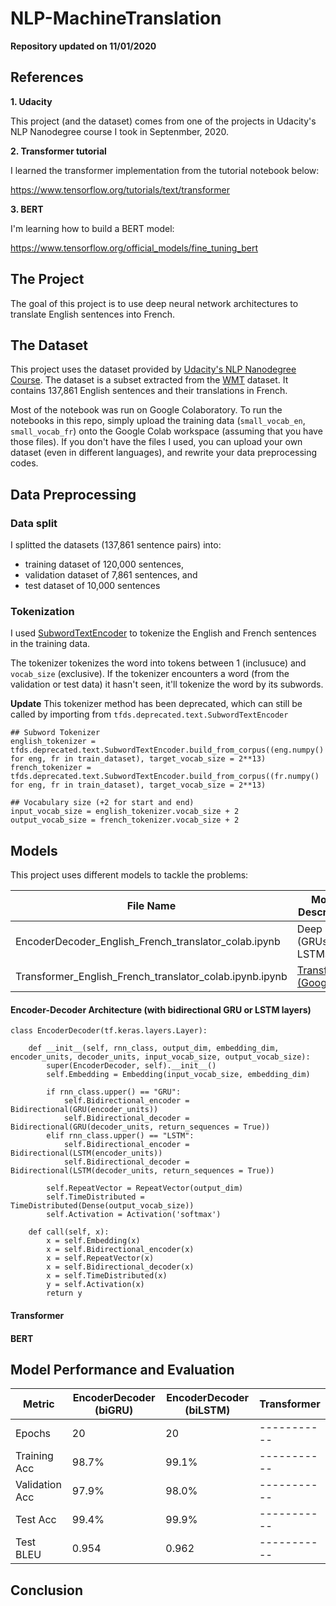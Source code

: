 # NLP-MachineTranslation

**Repository updated on 11/01/2020**

## References

**1. Udacity**

This project (and the dataset) comes from one of the projects in Udacity's NLP Nanodegree course I took in Septenmber, 2020.

**2. Transformer tutorial**

I learned the transformer implementation from the tutorial notebook below:

https://www.tensorflow.org/tutorials/text/transformer

**3. BERT**

I'm learning how to build a BERT model:

https://www.tensorflow.org/official_models/fine_tuning_bert


## The Project

The goal of this project is to use deep neural network architectures to translate English sentences into French.

## The Dataset

This project uses the dataset provided by [Udacity's NLP Nanodegree Course](https://www.udacity.com/course/natural-language-processing-nanodegree--nd892). The dataset is a subset extracted from the [WMT](http://www.statmt.org/) dataset. It contains 137,861 English sentences and their translations in French.

Most of the notebook was run on Google Colaboratory. To run the notebooks in this repo, simply upload the training data (`small_vocab_en`, `small_vocab_fr`) onto the Google Colab workspace (assuming that you have those files). If you don't have the files I used, you can upload your own dataset (even in different languages), and rewrite your data preprocessing codes.

## Data Preprocessing

### Data split
I splitted the datasets (137,861 sentence pairs) into:

- training dataset of 120,000 sentences,
- validation dataset of 7,861 sentences, and
- test dataset of 10,000 sentences

### Tokenization
I used [SubwordTextEncoder](https://www.tensorflow.org/datasets/api_docs/python/tfds/deprecated/text/SubwordTextEncoder) to tokenize the English and French sentences in the training data.

The tokenizer tokenizes the word into tokens between 1 (inclusuce) and `vocab_size` (exclusive). If the tokenizer encounters a word (from the validation or test data) it hasn't seen, it'll tokenize the word by its subwords.

**Update** This tokenizer method has been deprecated, which can still be called by importing from `tfds.deprecated.text.SubwordTextEncoder`

``` python3
## Subword Tokenizer
english_tokenizer = tfds.deprecated.text.SubwordTextEncoder.build_from_corpus((eng.numpy() for eng, fr in train_dataset), target_vocab_size = 2**13)
french_tokenizer = tfds.deprecated.text.SubwordTextEncoder.build_from_corpus((fr.numpy() for eng, fr in train_dataset), target_vocab_size = 2**13)

## Vocabulary size (+2 for start and end)
input_vocab_size = english_tokenizer.vocab_size + 2
output_vocab_size = french_tokenizer.vocab_size + 2
```

## Models

This project uses different models to tackle the problems:

| File Name | Model Description |
| ----------- | ----------- |
| EncoderDecoder_English_French_translator_colab.ipynb | Deep RNN (GRUs or LSTMs) |
| Transformer_English_French_translator_colab.ipynb.ipynb | [Transformer (Google)](https://arxiv.org/abs/1706.03762) |

#### Encoder-Decoder Architecture (with bidirectional GRU or LSTM layers)

``` python3
class EncoderDecoder(tf.keras.layers.Layer):

    def __init__(self, rnn_class, output_dim, embedding_dim, encoder_units, decoder_units, input_vocab_size, output_vocab_size):
        super(EncoderDecoder, self).__init__()
        self.Embedding = Embedding(input_vocab_size, embedding_dim)

        if rnn_class.upper() == "GRU":
            self.Bidirectional_encoder = Bidirectional(GRU(encoder_units))
            self.Bidirectional_decoder = Bidirectional(GRU(decoder_units, return_sequences = True))
        elif rnn_class.upper() == "LSTM":
            self.Bidirectional_encoder = Bidirectional(LSTM(encoder_units))
            self.Bidirectional_decoder = Bidirectional(LSTM(decoder_units, return_sequences = True))
        
        self.RepeatVector = RepeatVector(output_dim)
        self.TimeDistributed = TimeDistributed(Dense(output_vocab_size))
        self.Activation = Activation('softmax')

    def call(self, x):
        x = self.Embedding(x)
        x = self.Bidirectional_encoder(x)
        x = self.RepeatVector(x)
        x = self.Bidirectional_decoder(x)
        x = self.TimeDistributed(x)
        y = self.Activation(x)
        return y

```

#### Transformer

#### BERT


## Model Performance and Evaluation

| Metric | EncoderDecoder (biGRU) | EncoderDecoder (biLSTM) | Transformer | 
| ----------- | ----------- | ----------- | ----------- |
| Epochs | 20 | 20 | ----------- | ----------- |
| Training Acc | 98.7% | 99.1% | ----------- |
| Validation Acc | 97.9% | 98.0% | ----------- |
| Test Acc | 99.4% | 99.9% | ----------- |
| Test BLEU| 0.954 | 0.962 | ----------- |


## Conclusion
